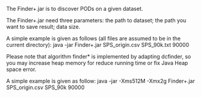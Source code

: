 The Finder+.jar is to discover PODs on a given dataset.

The Finder+.jar need three parameters: the path to dataset; the path you want to save result; data size.

A simple example is given as follows (all files are assumed to be in the current directory):
java -jar Finder+.jar SPS_origin.csv SPS_90k.txt 90000

Please note that algorithm finder* is implemented by adapting dcfinder, so you may increase heap memory for reduce running time or fix Java Heap space error.

A simple example is given as follow:
java -jar -Xms512M -Xmx2g Finder+.jar SPS_origin.csv SPS_90k 90000 
